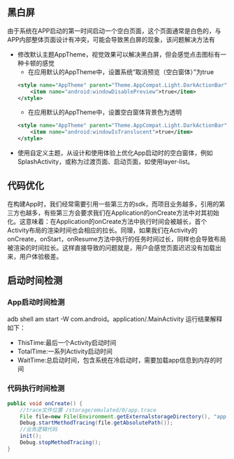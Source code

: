 ## 黑白屏
由于系统在APP启动的第一时间启动一个空白页面，这个页面通常是白色的，与APP内部整体页面设计有冲突，可能会导致黑白屏的现象，该问题解决方法有
- 修改默认主题AppTheme，视觉效果可以解决黑白屏，但会感觉点击图标有一种卡顿的感觉
  - 在应用默认的AppTheme中，设置系统“取消预览（空白窗体）”为true
  ```xml
  <style name="AppTheme" parent="Theme.AppCompat.Light.DarkActionBar">
      <item name="android:windowDisablePreview">true</item>
  </style>
  ```
  - 在应用默认的AppTheme中，设置空白窗体背景色为透明
  ```xml
  <style name="AppTheme" parent="Theme.AppCompat.Light.DarkActionBar">
      <item name="android:windowIsTranslucent">true</item>
  </style>
  ```
- 使用自定义主题，从设计和使用体验上优化App启动时的空白窗体，例如SplashActivity，或称为过渡页面、启动页面，如使用layer-list。

## 代码优化
在构建App时，我们经常需要引用一些第三方的sdk，而项目业务越多，引用的第三方也越多，有些第三方会要求我们在Application的onCreate方法中对其初始化。这意味着：在Application的onCreate方法中执行时间会被越长，首个Activity布局的渲染时间也会相应的拉长。同理，如果我们在Activity的onCreate，onStart，onResume方法中执行的任务时间过长，同样也会导致布局被渲染的时间拉长。这样直接导致的问题就是，用户会感觉页面迟迟没有加载出来，用户体验极差。

## 启动时间检测
### App启动时间检测
adb shell am start -W com.android。application/.MainActivity 运行结果解释如下：
- ThisTime:最后一个Activity启动时间
- TotalTime:一系列Activity启动时间
- WaitTime:总启动时间，包含系统在冷启动时，需要加载app信息到内存的时间

### 代码执行时间检测
```java
public void onCreate() {
    //trace文件位置 /storage/emulated/0/app.trace
    File file=new File(Environment.getExternalstorageDirectory(), "app.trace");
    Debug.startMethodTracing(file.getAbsolutePath());
    //业务逻辑代码
    init();
    Debug.stopMethodTracing();
}
```
